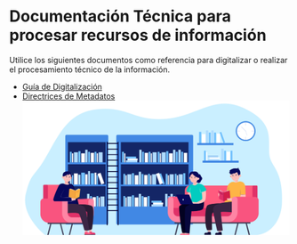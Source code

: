 # Documentación Técnica para procesar recursos de información
Utilice los siguientes documentos como referencia para digitalizar o realizar el procesamiento técnico de la información.  
- [Guía de Digitalización](./metadatos/directrices.md)  
- [Directrices de Metadatos](./digitalizacion.md)
![](./Fotos/6607.jpg)


